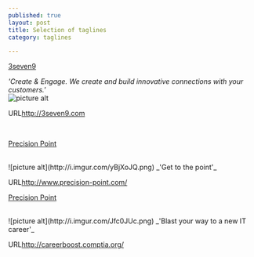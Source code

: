 ```yaml
---
published: true
layout: post
title: Selection of taglines
category: taglines

---
```


<u>3seven9</u> 
<br>



_'Create & Engage. We create and build innovative connections with your customers.'_
<br>
![picture alt](http://i.imgur.com/o1cdteE.png) <p class="visit">URL<a href="http://3seven9.com">http://3seven9.com</a></p>

<br>

<u>Precision Point</u> <br>

<br>
![picture alt](http://i.imgur.com/yBjXoJQ.png)
_'Get to the point'_
<br>
<p class="visit">URL<a href="http://www.precision-point.com/">http://www.precision-point.com/</a></p>


<u>Precision Point</u> <br>

<br>
![picture alt](http://i.imgur.com/Jfc0JUc.png)
_'Blast your way to a new IT career'_
<br>
<p class="visit">URL<a href="http://careerboost.comptia.org/">http://careerboost.comptia.org/</a></p>

